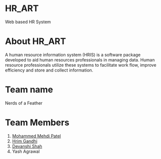 # HR_ART
Web based HR System

# About HR_ART
A human resource information system (HRIS) is a software package developed to aid human resources professionals in managing data. Human resource professionals utilize these systems to facilitate work flow, improve efficiency and store and collect information.

# Team name
Nerds of a Feather

# Team Members
1) <a href="https://github.com/mehdi1514">Mohammed Mehdi Patel</a>
2) <a href="https://github.com/hrimG">Hrim Gandhi</a>
3) <a href="https://github.com/Devanshi1500">Devanshi Shah</a>
4) Yash Agrawal
